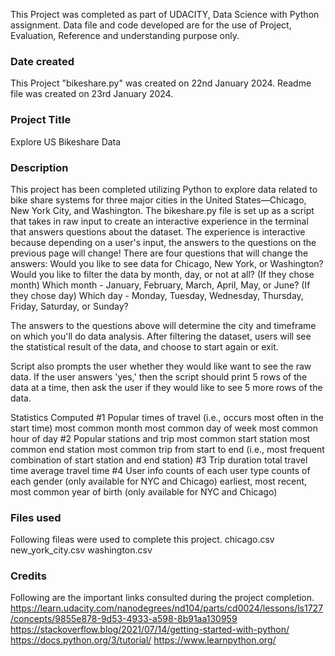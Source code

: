 This Project was completed as part of UDACITY, Data Science with Python assignment. Data file and code developed are for the use of Project, Evaluation, Reference and understanding purpose only.

### Date created
This Project "bikeshare.py" was created on 22nd January 2024.
Readme file was created on 23rd January 2024.

### Project Title
Explore US Bikeshare Data

### Description
This project has been completed utilizing Python to explore data related to bike share systems for three major cities in the United States—Chicago, New York City, and Washington. 
The bikeshare.py file is set up as a script that takes in raw input to create an interactive experience in the terminal that answers questions about the dataset. The experience is interactive because depending on a user's input, the answers to the questions on the previous page will change! There are four questions that will change the answers:
    Would you like to see data for Chicago, New York, or Washington?
    Would you like to filter the data by month, day, or not at all?
    (If they chose month) Which month - January, February, March, April, May, or June?
    (If they chose day) Which day - Monday, Tuesday, Wednesday, Thursday, Friday, Saturday, or Sunday?

The answers to the questions above will determine the city and timeframe on which you'll do data analysis. After filtering the dataset, users will see the statistical result of the data, and choose to start again or exit.

Script also prompts the user whether they would like want to see the raw data. If the user answers 'yes,' then the script should print 5 rows of the data at a time, then ask the user if they would like to see 5 more rows of the data. 

Statistics Computed
  #1 Popular times of travel (i.e., occurs most often in the start time)
    most common month
    most common day of week
    most common hour of day
  #2 Popular stations and trip
    most common start station
    most common end station
    most common trip from start to end (i.e., most frequent combination of start station and end station)
  #3 Trip duration
    total travel time
    average travel time
  #4 User info
    counts of each user type
    counts of each gender (only available for NYC and Chicago)
    earliest, most recent, most common year of birth (only available for NYC and Chicago)

### Files used
Following fileas were used to complete this project.
  chicago.csv
  new_york_city.csv
  washington.csv

### Credits
Following are the important links consulted during the project completion.
https://learn.udacity.com/nanodegrees/nd104/parts/cd0024/lessons/ls1727/concepts/9855e878-9d53-4933-a598-8b91aa130959
https://stackoverflow.blog/2021/07/14/getting-started-with-python/
https://docs.python.org/3/tutorial/
https://www.learnpython.org/
